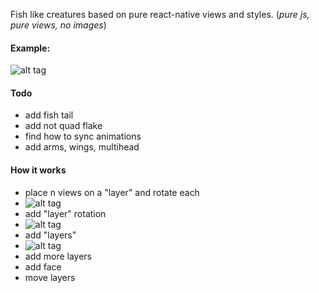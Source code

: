 Fish like creatures based on pure react-native views and styles.
(*pure js, pure views, no images*)

#### Example:
![alt tag](https://github.com/istarkov/react-native-fish/blob/master/docs/fish_example.gif)

#### Todo
* add fish tail
* add not quad flake
* find how to sync animations
* add arms, wings, multihead

#### How it works
* place n views on a "layer" and rotate each
* ![alt tag](https://github.com/istarkov/react-native-fish/blob/master/docs/1.gif)
* add "layer" rotation
* ![alt tag](https://github.com/istarkov/react-native-fish/blob/master/docs/2.gif)
* add "layers"
* ![alt tag](https://github.com/istarkov/react-native-fish/blob/master/docs/3.gif)
* add more layers
* add face
* move layers
